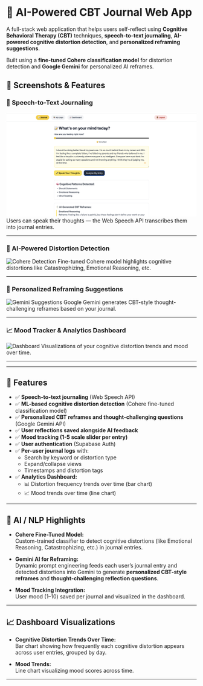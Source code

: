 # 🧠 AI-Powered CBT Journal Web App

A full-stack web application that helps users self-reflect using **Cognitive Behavioral Therapy (CBT)** techniques, **speech-to-text journaling**, **AI-powered cognitive distortion detection**, and **personalized reframing suggestions**.

Built using a **fine-tuned Cohere classification model** for distortion detection and **Google Gemini** for personalized AI reframes.


## 📸 Screenshots & Features

### 📝 Speech-to-Text Journaling
![Speech to Text](screenshots/a.png)
Users can speak their thoughts — the Web Speech API transcribes them into journal entries.

---

### 🤖 AI-Powered Distortion Detection
![Cohere Detection](./screenshots/cohere-detection.png)
Fine-tuned Cohere model highlights cognitive distortions like Catastrophizing, Emotional Reasoning, etc.

---

### 💬 Personalized Reframing Suggestions
![Gemini Suggestions](./screenshots/gemini-reframe.png)
Google Gemini generates CBT-style thought-challenging reframes based on your journal.

---

### 📈 Mood Tracker & Analytics Dashboard
![Dashboard](./screenshots/dashboard.png)
Visualizations of your cognitive distortion trends and mood over time.

---



---

## 🚀 Features

- ✅ **Speech-to-text journaling** (Web Speech API)  
- ✅ **ML-based cognitive distortion detection** (Cohere fine-tuned classification model)  
- ✅ **Personalized CBT reframes and thought-challenging questions** (Google Gemini API)  
- ✅ **User reflections saved alongside AI feedback**  
- ✅ **Mood tracking (1-5 scale slider per entry)**  
- ✅ **User authentication** (Supabase Auth)  
- ✅ **Per-user journal logs** with:
  - Search by keyword or distortion type
  - Expand/collapse views
  - Timestamps and distortion tags  
- ✅ **Analytics Dashboard:**
  - 📊 Distortion frequency trends over time (bar chart)
  - 📈 Mood trends over time (line chart)

---

## 🧠 AI / NLP Highlights

- **Cohere Fine-Tuned Model:**  
Custom-trained classifier to detect cognitive distortions (like Emotional Reasoning, Catastrophizing, etc.) in journal entries.

- **Gemini AI for Reframing:**  
Dynamic prompt engineering feeds each user’s journal entry and detected distortions into Gemini to generate **personalized CBT-style reframes** and **thought-challenging reflection questions**.

- **Mood Tracking Integration:**  
User mood (1–10) saved per journal and visualized in the dashboard.

---

## 📈 Dashboard Visualizations

- **Cognitive Distortion Trends Over Time:**  
Bar chart showing how frequently each cognitive distortion appears across user entries, grouped by day.

- **Mood Trends:**  
Line chart visualizing mood scores across time.

---

